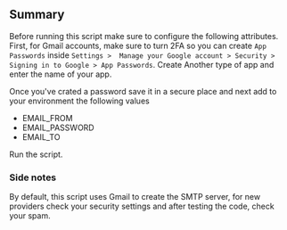 ## Summary

Before running this script make sure to configure the following attributes. First, for
Gmail accounts, make sure to turn 2FA so you can create `App Passwords` inside `Settings > 
Manage your Google account > Security >  Signing in to Google > App Passwords`. Create 
Another type of app and enter the name of your app.

Once you've crated a password save it in a secure place and next add to your environment
the following values

+ EMAIL_FROM
+ EMAIL_PASSWORD
+ EMAIL_TO

Run the script.

### Side notes
By default, this script uses Gmail to create the SMTP server, for new providers check your
security settings and after testing the code, check your spam.